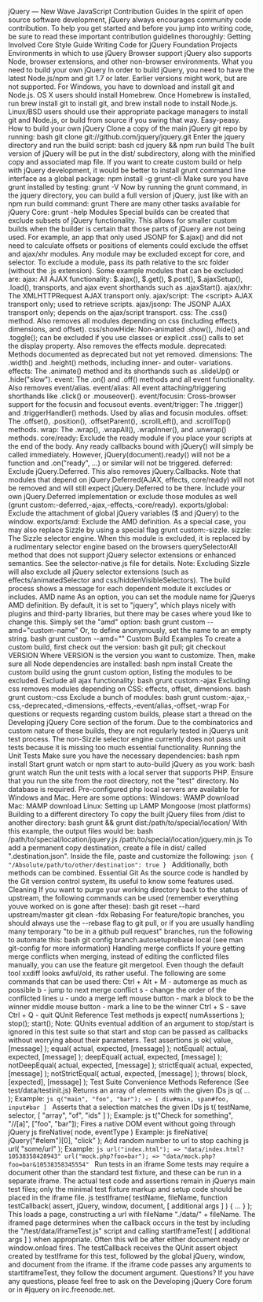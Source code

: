 jQuery — New Wave JavaScript Contribution Guides In the spirit of open source software development, jQuery always encourages community code contribution. To help you get started and before you jump into writing code, be sure to read these important contribution guidelines thoroughly: Getting Involved Core Style Guide Writing Code for jQuery Foundation Projects Environments in which to use jQuery Browser support jQuery also supports Node, browser extensions, and other non-browser environments. What you need to build your own jQuery In order to build jQuery, you need to have the latest Node.js/npm and git 1.7 or later. Earlier versions might work, but are not supported. For Windows, you have to download and install git and Node.js. OS X users should install Homebrew. Once Homebrew is installed, run brew install git to install git, and brew install node to install Node.js. Linux/BSD users should use their appropriate package managers to install git and Node.js, or build from source if you swing that way. Easy-peasy. How to build your own jQuery Clone a copy of the main jQuery git repo by running: bash git clone git://github.com/jquery/jquery.git Enter the jquery directory and run the build script: bash cd jquery && npm run build The built version of jQuery will be put in the dist/ subdirectory, along with the minified copy and associated map file. If you want to create custom build or help with jQuery development, it would be better to install grunt command line interface as a global package: npm install -g grunt-cli Make sure you have grunt installed by testing: grunt -V Now by running the grunt command, in the jquery directory, you can build a full version of jQuery, just like with an npm run build command: grunt There are many other tasks available for jQuery Core: grunt -help Modules Special builds can be created that exclude subsets of jQuery functionality. This allows for smaller custom builds when the builder is certain that those parts of jQuery are not being used. For example, an app that only used JSONP for $.ajax() and did not need to calculate offsets or positions of elements could exclude the offset and ajax/xhr modules. Any module may be excluded except for core, and selector. To exclude a module, pass its path relative to the src folder (without the .js extension). Some example modules that can be excluded are: ajax: All AJAX functionality: $.ajax(), $.get(), $.post(), $.ajaxSetup(), .load(), transports, and ajax event shorthands such as .ajaxStart(). ajax/xhr: The XMLHTTPRequest AJAX transport only. ajax/script: The <script> AJAX transport only; used to retrieve scripts. ajax/jsonp: The JSONP AJAX transport only; depends on the ajax/script transport. css: The .css() method. Also removes all modules depending on css (including effects, dimensions, and offset). css/showHide: Non-animated .show(), .hide() and .toggle(); can be excluded if you use classes or explicit .css() calls to set the display property. Also removes the effects module. deprecated: Methods documented as deprecated but not yet removed. dimensions: The .width() and .height() methods, including inner- and outer- variations. effects: The .animate() method and its shorthands such as .slideUp() or .hide("slow"). event: The .on() and .off() methods and all event functionality. Also removes event/alias. event/alias: All event attaching/triggering shorthands like .click() or .mouseover(). event/focusin: Cross-browser support for the focusin and focusout events. event/trigger: The .trigger() and .triggerHandler() methods. Used by alias and focusin modules. offset: The .offset(), .position(), .offsetParent(), .scrollLeft(), and .scrollTop() methods. wrap: The .wrap(), .wrapAll(), .wrapInner(), and .unwrap() methods. core/ready: Exclude the ready module if you place your scripts at the end of the body. Any ready callbacks bound with jQuery() will simply be called immediately. However, jQuery(document).ready() will not be a function and .on("ready", ...) or similar will not be triggered. deferred: Exclude jQuery.Deferred. This also removes jQuery.Callbacks. Note that modules that depend on jQuery.Deferred(AJAX, effects, core/ready) will not be removed and will still expect jQuery.Deferred to be there. Include your own jQuery.Deferred implementation or exclude those modules as well (grunt custom:-deferred,-ajax,-effects,-core/ready). exports/global: Exclude the attachment of global jQuery variables ($ and jQuery) to the window. exports/amd: Exclude the AMD definition. As a special case, you may also replace Sizzle by using a special flag grunt custom:-sizzle. sizzle: The Sizzle selector engine. When this module is excluded, it is replaced by a rudimentary selector engine based on the browsers querySelectorAll method that does not support jQuery selector extensions or enhanced semantics. See the selector-native.js file for details. Note: Excluding Sizzle will also exclude all jQuery selector extensions (such as effects/animatedSelector and css/hiddenVisibleSelectors). The build process shows a message for each dependent module it excludes or includes. AMD name As an option, you can set the module name for jQuerys AMD definition. By default, it is set to "jquery", which plays nicely with plugins and third-party libraries, but there may be cases where youd like to change this. Simply set the "amd" option: bash grunt custom --amd="custom-name" Or, to define anonymously, set the name to an empty string. bash grunt custom --amd="" Custom Build Examples To create a custom build, first check out the version: bash git pull; git checkout VERSION Where VERSION is the version you want to customize. Then, make sure all Node dependencies are installed: bash npm install Create the custom build using the grunt custom option, listing the modules to be excluded. Exclude all ajax functionality: bash grunt custom:-ajax Excluding css removes modules depending on CSS: effects, offset, dimensions. bash grunt custom:-css Exclude a bunch of modules: bash grunt custom:-ajax,-css,-deprecated,-dimensions,-effects,-event/alias,-offset,-wrap For questions or requests regarding custom builds, please start a thread on the Developing jQuery Core section of the forum. Due to the combinatorics and custom nature of these builds, they are not regularly tested in jQuerys unit test process. The non-Sizzle selector engine currently does not pass unit tests because it is missing too much essential functionality. Running the Unit Tests Make sure you have the necessary dependencies: bash npm install Start grunt watch or npm start to auto-build jQuery as you work: bash grunt watch Run the unit tests with a local server that supports PHP. Ensure that you run the site from the root directory, not the "test" directory. No database is required. Pre-configured php local servers are available for Windows and Mac. Here are some options: Windows: WAMP download Mac: MAMP download Linux: Setting up LAMP Mongoose (most platforms) Building to a different directory To copy the built jQuery files from /dist to another directory: bash grunt && grunt dist:/path/to/special/location/ With this example, the output files would be: bash /path/to/special/location/jquery.js /path/to/special/location/jquery.min.js To add a permanent copy destination, create a file in dist/ called ".destination.json". Inside the file, paste and customize the following: ```json { "/Absolute/path/to/other/destination": true } ``` Additionally, both methods can be combined. Essential Git As the source code is handled by the Git version control system, its useful to know some features used. Cleaning If you want to purge your working directory back to the status of upstream, the following commands can be used (remember everything youve worked on is gone after these): bash git reset --hard upstream/master git clean -fdx Rebasing For feature/topic branches, you should always use the --rebase flag to git pull, or if you are usually handling many temporary "to be in a github pull request" branches, run the following to automate this: bash git config branch.autosetuprebase local (see man git-config for more information) Handling merge conflicts If youre getting merge conflicts when merging, instead of editing the conflicted files manually, you can use the feature git mergetool. Even though the default tool xxdiff looks awful/old, its rather useful. The following are some commands that can be used there: Ctrl + Alt + M - automerge as much as possible b - jump to next merge conflict s - change the order of the conflicted lines u - undo a merge left mouse button - mark a block to be the winner middle mouse button - mark a line to be the winner Ctrl + S - save Ctrl + Q - quit QUnit Reference Test methods js expect( numAssertions ); stop(); start(); Note: QUnits eventual addition of an argument to stop/start is ignored in this test suite so that start and stop can be passed as callbacks without worrying about their parameters. Test assertions js ok( value, [message] ); equal( actual, expected, [message] ); notEqual( actual, expected, [message] ); deepEqual( actual, expected, [message] ); notDeepEqual( actual, expected, [message] ); strictEqual( actual, expected, [message] ); notStrictEqual( actual, expected, [message] ); throws( block, [expected], [message] ); Test Suite Convenience Methods Reference (See test/data/testinit.js) Returns an array of elements with the given IDs js q( ... ); Example: ```js q("main", "foo", "bar"); => [ div#main, span#foo, input#bar ] ``` Asserts that a selection matches the given IDs js t( testName, selector, [ "array", "of", "ids" ] ); Example: js t("Check for something", "//[a]", ["foo", "bar"]); Fires a native DOM event without going through jQuery js fireNative( node, eventType ) Example: js fireNative( jQuery("#elem")[0], "click" ); Add random number to url to stop caching js url( "some/url" ); Example: ```js url("index.html"); => "data/index.html?10538358428943" url("mock.php?foo=bar"); => "data/mock.php?foo=bar&10538358345554" ``` Run tests in an iframe Some tests may require a document other than the standard test fixture, and these can be run in a separate iframe. The actual test code and assertions remain in jQuerys main test files; only the minimal test fixture markup and setup code should be placed in the iframe file. js testIframe( testName, fileName, function testCallback( assert, jQuery, window, document, [ additional args ] ) { ... } ); This loads a page, constructing a url with fileName "./data/" + fileName. The iframed page determines when the callback occurs in the test by including the "/test/data/iframeTest.js" script and calling startIframeTest( [ additional args ] ) when appropriate. Often this will be after either document ready or window.onload fires. The testCallback receives the QUnit assert object created by testIframe for this test, followed by the global jQuery, window, and document from the iframe. If the iframe code passes any arguments to startIframeTest, they follow the document argument. Questions? If you have any questions, please feel free to ask on the Developing jQuery Core forum or in #jquery on irc.freenode.net.